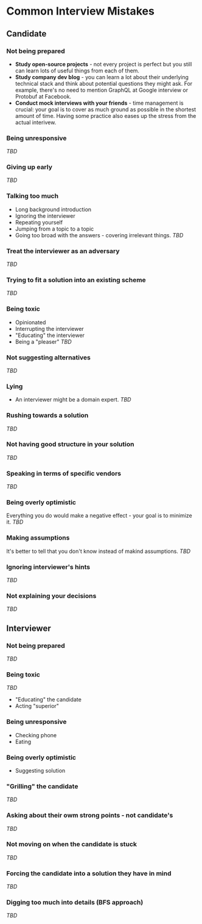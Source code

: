 # Common Interview Mistakes

## Candidate

### Not being prepared
- **Study open-source projects** - not every project is perfect but you still can learn lots of useful things from each of them.
- **Study company dev blog** - you can learn a lot about their underlying technical stack and think about potential questions they might ask. For example, there's no need to mention GraphQL at Google interview or Protobuf at Facebook.
- **Conduct mock interviews with your friends** - time management is crucial: your goal is to cover as much ground as possible in the shortest amount of time. Having some practice also eases up the stress from the actual interivew.

### Being unresponsive
_TBD_

### Giving up early
_TBD_

### Talking too much
- Long background introduction
- Ignoring the interviewer
- Repeating yourself
- Jumping from a topic to a topic
- Going too broad with the answers - covering irrelevant things.
_TBD_

### Treat the interviewer as an adversary
_TBD_

### Trying to fit a solution into an existing scheme
_TBD_

### Being toxic
- Opinionated
- Interrupting the interviewer
- "Educating" the interviewer
- Being a "pleaser"
_TBD_

### Not suggesting alternatives
_TBD_

### Lying
- An interviewer might be a domain expert.
_TBD_

### Rushing towards a solution
_TBD_

### Not having good structure in your solution
_TBD_

### Speaking in terms of specific vendors
_TBD_

### Being overly optimistic
Everything you do would make a negative effect - your goal is to minimize it.
_TBD_

### Making assumptions
It's better to tell that you don't know instead of makind assumptions.
_TBD_


### Ignoring interviewer's hints
_TBD_

### Not explaining your decisions
_TBD_

## Interviewer

### Not being prepared
_TBD_

### Being toxic
_TBD_
- "Educating" the candidate
- Acting "superior"

### Being unresponsive
- Checking phone
- Eating

### Being overly optimistic
- Suggesting solution


### "Grilling" the candidate
_TBD_

### Asking about their owm strong points - not candidate's
_TBD_

### Not moving on when the candidate is stuck
_TBD_

### Forcing the candidate into a solution they have in mind
_TBD_

### Digging too much into details (BFS approach)
_TBD_
